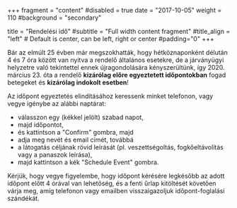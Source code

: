 +++
fragment = "content"
#disabled = true
date = "2017-10-05"
weight = 110
#background = "secondary"

title = "Rendelési idő"
#subtitle = "Full width content fragment"
#title_align = "left" # Default is center, can be left, right or center
#padding="0"
+++

Bár az elmúlt 25 évben már megszokhatták, hogy hétköznaponként délután 4 és 7 óra között van nyitva a rendelő általános esetekre, de a járványügyi helyzetre való tekintettel ennek újragondolására kényszerültünk, így 2020. március 23. óta a rendelő <b>kizárólag előre egyeztetett időpontokban</b> fogad betegeket és <b>kizárólag indokolt esetben</b>!

Az időpont egyeztetés elindításához keressenk minket telefonon, vagy vegye igénybe az alábbi naptárat:

* válasszon egy (kékkel jelölt) szabad napot,
* majd időpontot,
* és kattintson a "Confirm" gombra, majd
* adja meg nevét és email címét, továbbá 
* a látogatás céljának rövid leírását (pl. veszettségoltás, fogkőeltávolítás vagy a panaszok leírása),
* majd kattintson a kék "Schedule Event" gombra.

Kérjük, hogy vegye figyelembe, hogy időpont kérésére legkésőbb az adott időpont előtt 4 órával van lehetőség, és a fenti űrlap kitöltését követően várja meg, amíg telefonon vagy emailben visszaigazoljuk időpont-foglalási szándékát.
